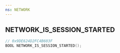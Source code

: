```yaml
---
ns: NETWORK
---
```

## NETWORK_IS_SESSION_STARTED

```c
// 0x9DE624D2FC4B603F
BOOL NETWORK_IS_SESSION_STARTED();
```

